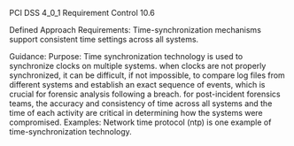 PCI DSS 4_0_1 Requirement Control 10.6

Defined Approach Requirements:
Time-synchronization mechanisms support consistent time settings across all systems.

Guidance:
Purpose: Time synchronization technology is used to synchronize clocks on multiple systems. when clocks are not properly synchronized, it can be difficult, if not impossible, to compare log files from different systems and establish an exact sequence of events, which is crucial for forensic analysis following a breach. for post-incident forensics teams, the accuracy and consistency of time across all systems and the time of each activity are critical in determining how the systems were compromised. Examples: Network time protocol (ntp) is one example of time-synchronization technology.